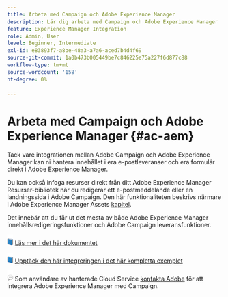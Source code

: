 ```yaml
---
title: Arbeta med Campaign och Adobe Experience Manager
description: Lär dig arbeta med Campaign och Adobe Experience Manager
feature: Experience Manager Integration
role: Admin, User
level: Beginner, Intermediate
exl-id: e83893f7-a8be-48a3-a7a6-aced7b4d4f69
source-git-commit: 1a0b473b005449be7c846225e75a227f6d877c88
workflow-type: tm+mt
source-wordcount: '158'
ht-degree: 0%

---
```


# Arbeta med Campaign och Adobe Experience Manager {#ac-aem}

Tack vare integrationen mellan Adobe Campaign och Adobe Experience Manager kan ni hantera innehållet i era e-postleveranser och era formulär direkt i Adobe Experience Manager.

Du kan också infoga resurser direkt från ditt Adobe Experience Manager Resurser-bibliotek när du redigerar ett e-postmeddelande eller en landningssida i Adobe Campaign. Den här funktionaliteten beskrivs närmare i Adobe Experience Manager Assets [kapitel](https://experienceleague.adobe.com/docs/experience-manager-cloud-service/assets/overview.html).

Det innebär att du får ut det mesta av både Adobe Experience Manager innehållsredigeringsfunktioner och Adobe Campaign leveransfunktioner.

![](../assets/do-not-localize/book.png) [Läs mer i det här dokumentet](https://experienceleague.adobe.com/docs/experience-manager-65/administering/integration/campaignonpremise.html#aem-and-adobe-campaign-integration-workflow)

![](../assets/do-not-localize/book.png) [Upptäck den här integreringen i det här kompletta exemplet](https://experienceleague.adobe.com/docs/campaign-classic/using/integrating-with-adobe-experience-cloud/adobe-experience-manager/creating-an-experience-manager-newsletter.html#integrating-with-adobe-experience-cloud)

![](../assets/do-not-localize/speech.png)  Som användare av hanterade Cloud Service [kontakta Adobe](../start/campaign-faq.md#support) för att integrera Adobe Experience Manager med Campaign.
